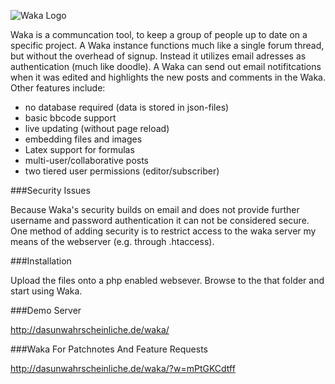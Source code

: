 ![Waka Logo](http://dasunwahrscheinliche.de/waka/img/wakalogo.png)

Waka is a communcation tool, to keep a group of people up to date on a specific project.
A Waka instance functions much like a single forum thread, but without the overhead of
signup. Instead it utilizes email adresses as authentication (much like doodle).
A Waka can send out email notifitcations when it was edited and highlights the
new posts and comments in the Waka. Other features include:

* no database required (data is stored in json-files)
* basic bbcode support
* live updating (without page reload)
* embedding files and images
* Latex support for formulas
* multi-user/collaborative posts
* two tiered user permissions (editor/subscriber)

###Security Issues

Because Waka's security builds on email and does not provide further username
and password authentication it can not be considered secure. One method of
adding security is to restrict access to the waka server my means
of the webserver (e.g. through .htaccess).

###Installation

Upload the files onto a php enabled websever. Browse to the that folder and
start using Waka.

###Demo Server

http://dasunwahrscheinliche.de/waka/

###Waka For Patchnotes And Feature Requests

http://dasunwahrscheinliche.de/waka/?w=mPtGKCdtff
